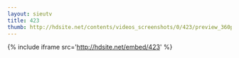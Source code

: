 ```yaml
---
layout: sieutv
title: 423
thumb: http://hdsite.net/contents/videos_screenshots/0/423/preview_360p.mp4.jpg
---
```

{% include iframe src='http://hdsite.net/embed/423' %}
 
